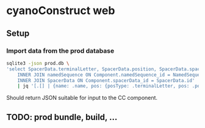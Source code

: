 # cyanoConstruct web

## Setup

### Import data from the prod database

```sh
sqlite3 -json prod.db \
'select SpacerData.terminalLetter, SpacerData.position, SpacerData.spacerLeft, SpacerData.spacerRight, NamedSequence.name from Component
    INNER JOIN namedSequence ON Component.namedSequence_id = NamedSequence.id
    INNER JOIN SpacerData ON Component.spacerData_id = SpacerData.id' 
    | jq '[.[] | {name: .name, pos: {posType: .terminalLetter, pos: .position}, spacers: {left: .spacerLeft, right: .spacerRight}}]'
```

Should return JSON suitable for input to the CC component.

## TODO: prod bundle, build, ...
